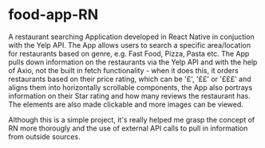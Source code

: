 # food-app-RN
A restaurant searching Application developed in React Native in conjuction with the Yelp API.
The App allows users to search a specific area/location for restaurants based on genre, e.g. Fast Food, Pizza, Pasta etc.
The App pulls down information on the restaurants via the Yelp API and with the help of Axio, not the built in fetch functionality - when it does this, it orders restaurants based on their price rating, which can be '£', '££' or '£££' and aligns them into horizontally scrollable components, the App also portrays information on their Star rating and how many reviews the restaurant has. 
The elements are also made clickable and more images can be viewed.

Although this is a simple project, it's really helped me grasp the concept of RN more thorougly and the use of external API calls to pull in information from outside sources. 
